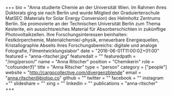 +++
bio = "Anna studierte Chemie an der Universität Wien. Im Rahmen ihres Doktorats ging sie nach Berlin und wurde Mitglied der Graduiertenschule MatSEC (Materials for Solar Energy Conversion) des Helmholtz Zentrums Berlin. Sie promovierte an der Technischen Universität Berlin zum Thema Kesterite, ein aussichtsreiches Material für Absorberschichten in zukünftige Photovoltaikzellen. Ihre Forschungsinteressen beinhalten: Festkörperchemie, Materialchemie/-physik, erneuerbare Energiequellen, Kristallographie Abseits ihres Forschungsbereichs: digitale und analoge Fotografie, Filmentwicklungslabor"
date = "2016-06-01T11:00:02+01:00"
featured = "anna-ritscher.jpg"
featuredalt = ""
featuredpath = "/img/person/"
name = "Anna Ritscher"
position = "Chemikerin"
role = "cofounder(f)"
title = "Anna Ritscher"
type = "person"
category = ["people"]
website = "http://cargocollective.com/divergenzblende"
email = "anna.ritscher@biotop.co"
github = ""
twitter = ""
facebook = ""
instagram =""
slideshare = ""
xing = ""
linkedin = ""
publications = "anna-ritscher"
+++

